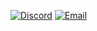 
[![Discord](https://img.shields.io/badge/discord-vlune-5865F2.svg?style=flat-square&logo=discord&logoColor=white&label=discord&labelColor=3C3744)](https://discord.com/users/711532767707529216)
[![Email](https://img.shields.io/badge/email-contact.polly0%40gmail.com-EA4335?style=flat-square&logo=gmail)](mailto:contact.polly0@gmail.com)


<!--
## Hi there 👋
**vlune/vlune** is a ✨ _special_ ✨ repository because its `README.md` (this file) appears on your GitHub profile.

Here are some ideas to get you started:

- 🔭 I’m currently working on ...
- 🌱 I’m currently learning ...
- 👯 I’m looking to collaborate on ...
- 🤔 I’m looking for help with ...
- 💬 Ask me about ...
- 📫 How to reach me: ...
- 😄 Pronouns: ...
- ⚡ Fun fact: ...
-->
